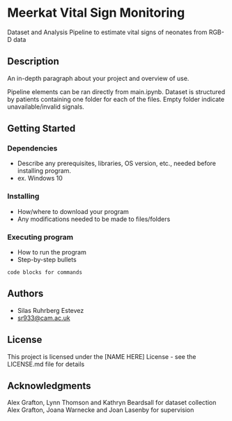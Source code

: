 # Meerkat Vital Sign Monitoring

Dataset and Analysis Pipeline to estimate vital signs of neonates from RGB-D data

## Description

An in-depth paragraph about your project and overview of use.

Pipeline elements can be ran directly from main.ipynb.
Dataset is structured by patients containing one folder for each of the files.
Empty folder indicate unavailable/invalid signals.

## Getting Started

### Dependencies

* Describe any prerequisites, libraries, OS version, etc., needed before installing program.
* ex. Windows 10

### Installing

* How/where to download your program
* Any modifications needed to be made to files/folders

### Executing program

* How to run the program
* Step-by-step bullets
```
code blocks for commands
```

## Authors

* Silas Ruhrberg Estevez
* sr933@cam.ac.uk


## License

This project is licensed under the [NAME HERE] License - see the LICENSE.md file for details

## Acknowledgments
Alex Grafton, Lynn Thomson and Kathryn Beardsall for dataset collection
Alex Grafton, Joana Warnecke and Joan Lasenby for supervision





